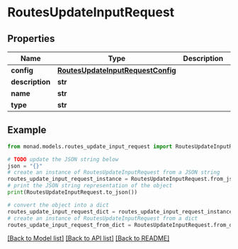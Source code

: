 # RoutesUpdateInputRequest


## Properties

Name | Type | Description | Notes
------------ | ------------- | ------------- | -------------
**config** | [**RoutesUpdateInputRequestConfig**](RoutesUpdateInputRequestConfig.md) |  | [optional] 
**description** | **str** |  | [optional] 
**name** | **str** |  | [optional] 
**type** | **str** |  | 

## Example

```python
from monad.models.routes_update_input_request import RoutesUpdateInputRequest

# TODO update the JSON string below
json = "{}"
# create an instance of RoutesUpdateInputRequest from a JSON string
routes_update_input_request_instance = RoutesUpdateInputRequest.from_json(json)
# print the JSON string representation of the object
print(RoutesUpdateInputRequest.to_json())

# convert the object into a dict
routes_update_input_request_dict = routes_update_input_request_instance.to_dict()
# create an instance of RoutesUpdateInputRequest from a dict
routes_update_input_request_from_dict = RoutesUpdateInputRequest.from_dict(routes_update_input_request_dict)
```
[[Back to Model list]](../README.md#documentation-for-models) [[Back to API list]](../README.md#documentation-for-api-endpoints) [[Back to README]](../README.md)


